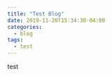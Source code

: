 ```yaml
---
title: "Test Blog"
date: 2019-11-20T15:34:30-04:00
categories:
  - blog
tags:
  - test
---
```


test
